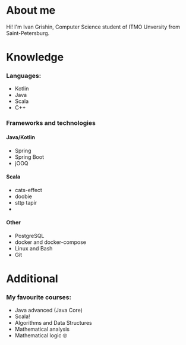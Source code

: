# About me 
Hi! I'm Ivan Grishin, Computer Science student of ITMO Unversity from Saint-Petersburg.

# Knowledge
### Languages:
- Kotlin
- Java
- Scala
- C++

### Frameworks and technologies
#### Java/Kotlin
- Spring
- Spring Boot
- jOOQ

#### Scala
- cats-effect
- doobie
- sttp tapir
- 
#### Other
- PostgreSQL
- docker and docker-compose
- Linux and Bash
- Git

# Additional
### My favourite courses: 
- Java advanced (Java Core)
- Scala!
- Algorithms and Data Structures 
- Mathematical analysis
- Mathematical logic 🤓
